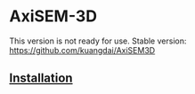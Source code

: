 # AxiSEM-3D
This version is not ready for use. 
Stable version: 
<https://github.com/kuangdai/AxiSEM3D>

## [Installation](./doc/Installation.md)
